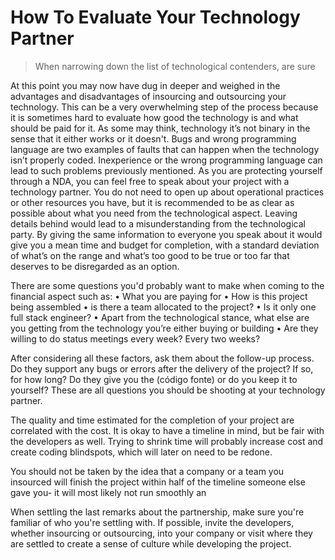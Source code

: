 # How To Evaluate Your Technology Partner
> When narrowing down the list of technological contenders, are sure 

At this point you may now have dug in deeper and weighed in the advantages and disadvantages of insourcing and outsourcing your technology. This can be a very overwhelming step of the process because it is sometimes hard to evaluate how good the technology is and what should be paid for it. As some may think, technology it’s not binary in the sense that it either works or it doesn't. Bugs and wrong programming language are two examples of faults that can happen when the technology isn’t properly coded. Inexperience or the wrong programming language can lead to such problems previously mentioned. As you are protecting yourself through a NDA, you can feel free to speak about your project with a technology partner. You do not need to open up about operational practices or other resources you have, but it is recommended to be as clear as possible about what you need from the technological aspect. Leaving details behind would lead to a misunderstanding from the technological party. By giving the same information to everyone you speak about it would give you a mean time and budget for completion, with a standard deviation of what’s on the range and what’s too good to be true or too far that deserves to be disregarded as an option.

There are some questions you'd probably want to make when coming to the financial aspect such as:
• What you are paying for
• How is this project being assembled
• is there a team allocated to the project?
• Is it only one full stack engineer?
• Apart from the technological stance, what else are you getting from the technology you’re either buying or building
•  Are they willing to do status meetings every week? Every two weeks?

After considering all these factors, ask them about the follow-up process. Do they support any bugs or errors after the delivery of the project? If so, for how long? Do they give you the (código fonte) or do you keep it to yourself? These are all questions you should be shooting at your technology partner.

The quality and time estimated for the completion of your project are correlated with the cost. It is okay to have a timeline in mind, but be fair with the developers as well. Trying to shrink time will probably increase cost and create coding blindspots, which will later on need to be redone.

You should not be taken by the idea that a company or a team you insourced will finish the project within half of the timeline someone else gave you- it will most likely not run smoothly an

When settling the last remarks about the partnership, make sure you're familiar of who you're settling with. If possible, invite the developers, whether insourcing or outsourcing, into your company or visit where they are settled to create a sense of culture while developing the project. 
